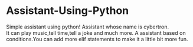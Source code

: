 # Assistant-Using-Python
Simple assistant using python!
Assistant whose name is cybertron.<br>
It can play music,tell time,tell a joke and much more.
A assistant based on conditions.You can add more elif statements to make it a little bit more fun.
